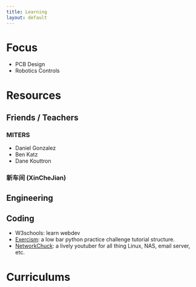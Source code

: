 ```yaml
---
title: Learning
layout: default
---
```


# Focus
- PCB Design
- Robotics Controls

# Resources


## Friends / Teachers
### MITERS
- Daniel Gonzalez
- Ben Katz
- Dane Kouttron 

### 新车间 (XinCheJian)


## Engineering


## Coding
- W3schools: learn webdev
- [Exercism](https://exercism.org/dashboard): a low bar python practice challenge tutorial structure. 
- [NetworkChuck](https://www.youtube.com/user/NetworkChuck): a lively youtuber for all thing Linux, NAS, email server, etc.



# Curriculums 

